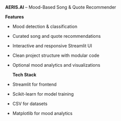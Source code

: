 **AERIS.AI** – Mood-Based Song & Quote Recommender

 **Features**  
- Mood detection & classification  
- Curated song and quote recommendations  
- Interactive and responsive Streamlit UI  
- Clean project structure with modular code  
- Optional mood analytics and visualizations
 
  **Tech Stack**  
- Streamlit for frontend  
- Scikit-learn for model training  
- CSV for datasets  
- Matplotlib for mood analytics   
